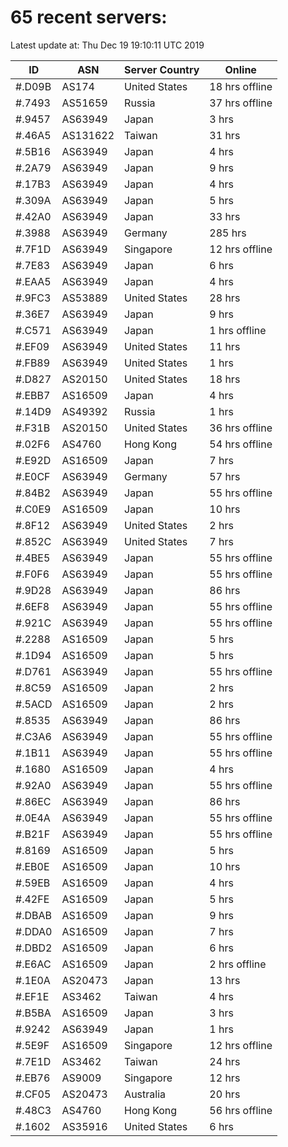 # 65 recent servers:

Latest update at: Thu Dec 19 19:10:11 UTC 2019

| ID | ASN | Server Country | Online |
| -- | --- | -------------- | ------ |
| #.D09B | AS174 | United States | 18 hrs offline |
| #.7493 | AS51659 | Russia | 37 hrs offline |
| #.9457 | AS63949 | Japan | 3 hrs |
| #.46A5 | AS131622 | Taiwan | 31 hrs |
| #.5B16 | AS63949 | Japan | 4 hrs |
| #.2A79 | AS63949 | Japan | 9 hrs |
| #.17B3 | AS63949 | Japan | 4 hrs |
| #.309A | AS63949 | Japan | 5 hrs |
| #.42A0 | AS63949 | Japan | 33 hrs |
| #.3988 | AS63949 | Germany | 285 hrs |
| #.7F1D | AS63949 | Singapore | 12 hrs offline |
| #.7E83 | AS63949 | Japan | 6 hrs |
| #.EAA5 | AS63949 | Japan | 4 hrs |
| #.9FC3 | AS53889 | United States | 28 hrs |
| #.36E7 | AS63949 | Japan | 9 hrs |
| #.C571 | AS63949 | Japan | 1 hrs offline |
| #.EF09 | AS63949 | United States | 11 hrs |
| #.FB89 | AS63949 | United States | 1 hrs |
| #.D827 | AS20150 | United States | 18 hrs |
| #.EBB7 | AS16509 | Japan | 4 hrs |
| #.14D9 | AS49392 | Russia | 1 hrs |
| #.F31B | AS20150 | United States | 36 hrs offline |
| #.02F6 | AS4760 | Hong Kong | 54 hrs offline |
| #.E92D | AS16509 | Japan | 7 hrs |
| #.E0CF | AS63949 | Germany | 57 hrs |
| #.84B2 | AS63949 | Japan | 55 hrs offline |
| #.C0E9 | AS16509 | Japan | 10 hrs |
| #.8F12 | AS63949 | United States | 2 hrs |
| #.852C | AS63949 | United States | 7 hrs |
| #.4BE5 | AS63949 | Japan | 55 hrs offline |
| #.F0F6 | AS63949 | Japan | 55 hrs offline |
| #.9D28 | AS63949 | Japan | 86 hrs |
| #.6EF8 | AS63949 | Japan | 55 hrs offline |
| #.921C | AS63949 | Japan | 55 hrs offline |
| #.2288 | AS16509 | Japan | 5 hrs |
| #.1D94 | AS16509 | Japan | 5 hrs |
| #.D761 | AS63949 | Japan | 55 hrs offline |
| #.8C59 | AS16509 | Japan | 2 hrs |
| #.5ACD | AS16509 | Japan | 2 hrs |
| #.8535 | AS63949 | Japan | 86 hrs |
| #.C3A6 | AS63949 | Japan | 55 hrs offline |
| #.1B11 | AS63949 | Japan | 55 hrs offline |
| #.1680 | AS16509 | Japan | 4 hrs |
| #.92A0 | AS63949 | Japan | 55 hrs offline |
| #.86EC | AS63949 | Japan | 86 hrs |
| #.0E4A | AS63949 | Japan | 55 hrs offline |
| #.B21F | AS63949 | Japan | 55 hrs offline |
| #.8169 | AS16509 | Japan | 5 hrs |
| #.EB0E | AS16509 | Japan | 10 hrs |
| #.59EB | AS16509 | Japan | 4 hrs |
| #.42FE | AS16509 | Japan | 5 hrs |
| #.DBAB | AS16509 | Japan | 9 hrs |
| #.DDA0 | AS16509 | Japan | 7 hrs |
| #.DBD2 | AS16509 | Japan | 6 hrs |
| #.E6AC | AS16509 | Japan | 2 hrs offline |
| #.1E0A | AS20473 | Japan | 13 hrs |
| #.EF1E | AS3462 | Taiwan | 4 hrs |
| #.B5BA | AS16509 | Japan | 3 hrs |
| #.9242 | AS63949 | Japan | 1 hrs |
| #.5E9F | AS16509 | Singapore | 12 hrs offline |
| #.7E1D | AS3462 | Taiwan | 24 hrs |
| #.EB76 | AS9009 | Singapore | 12 hrs |
| #.CF05 | AS20473 | Australia | 20 hrs |
| #.48C3 | AS4760 | Hong Kong | 56 hrs offline |
| #.1602 | AS35916 | United States | 6 hrs |

